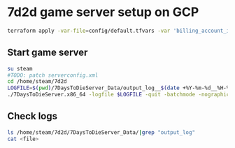 # 7d2d game server setup on GCP

```sh
terraform apply -var-file=config/default.tfvars -var 'billing_account_id=<my-gcp-billing-account-id>'
```

## Start game server

```sh
su steam
#TODO: patch serverconfig.xml
cd /home/steam/7d2d
LOGFILE=$(pwd)/7DaysToDieServer_Data/output_log__$(date +%Y-%m-%d__%H-%M-%S).txt
./7DaysToDieServer.x86_64 -logfile $LOGFILE -quit -batchmode -nographics -dedicated -configfile=serverconfig.xml
```

## Check logs

```sh
ls /home/steam/7d2d/7DaysToDieServer_Data/|grep "output_log"
cat <file>
```
